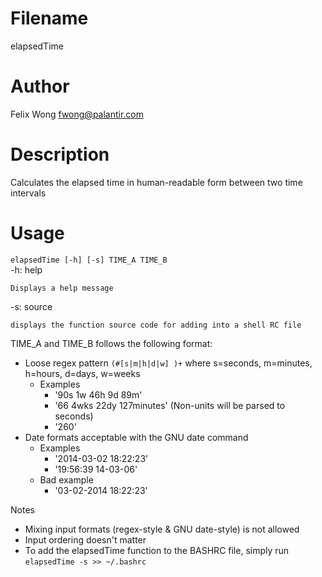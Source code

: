 Filename
===
elapsedTime

Author
===
Felix Wong <fwong@palantir.com>

Description
===
Calculates the elapsed time in human-readable form between two time intervals

Usage
===
`elapsedTime [-h] [-s] TIME_A TIME_B`  
-h: help

	Displays a help message
-s: source

	displays the function source code for adding into a shell RC file

TIME\_A and TIME\_B follows the following format:

* Loose regex pattern `(#[s|m|h|d|w] )+` where s=seconds, m=minutes, h=hours, d=days, w=weeks
  * Examples
    * '90s 1w 46h 9d 89m'
    * '66 4wks 22dy 127minutes' (Non-units will be parsed to seconds)
    * '260'
* Date formats acceptable with the GNU date command
  * Examples
    * '2014-03-02 18:22:23'
    * '19:56:39 14-03-06'
  * Bad example
    * '03-02-2014 18:22:23'

Notes

* Mixing input formats (regex-style & GNU date-style) is not allowed
* Input ordering doesn't matter
* To add the elapsedTime function to the BASHRC file, simply run `elapsedTime -s >> ~/.bashrc`
